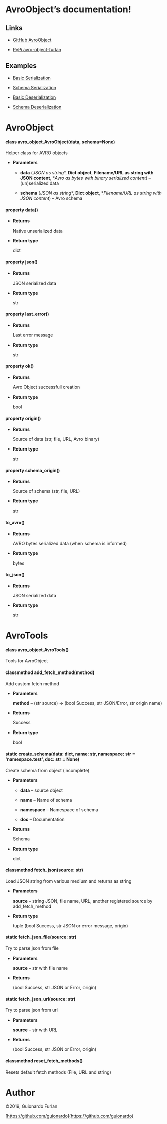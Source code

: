 <!-- AvroObject documentation master file, created by
sphinx-quickstart on Tue Sep 24 23:19:20 2019.
You can adapt this file completely to your liking, but it should at least
contain the root `toctree` directive. -->
# AvroObject’s documentation!

## Links


* [GitHub AvroObject](https://github.com/guionardo/py_avroobject)


* [PyPi avro-object-furlan](https://pypi.org/project/avro-object-furlan/)

## Examples


* [Basic Serialization](https://github.com/guionardo/py_avroobject/python/ex_basic_serialization.py)


* [Schema Serialization](https://github.com/guionardo/py_avroobject/python/ex_schema_serialization.py)


* [Basic Deserialization](https://github.com/guionardo/py_avroobject/python/ex_basic_deserialization.py)


* [Schema Deserialization](https://github.com/guionardo/py_avroobject/python/ex_schema_deserialization.py)

# AvroObject


#### class avro_object.AvroObject(data, schema=None)
Helper class for AVRO objects


* **Parameters**

    
    * **data** (*JSON as string**, **Dict object**, **Filename/URL as string with JSON content**, **Avro as bytes with binary serialized content*) – (un)serialized data


    * **schema** (*JSON as string**, **Dict object**, **Filename/URL as string with JSON content*) – Avro schema



#### property data()

* **Returns**

    Native unserialized data



* **Return type**

    dict



#### property json()

* **Returns**

    JSON serialized data



* **Return type**

    str



#### property last_error()

* **Returns**

    Last error message



* **Return type**

    str



#### property ok()

* **Returns**

    Avro Object successfull creation



* **Return type**

    bool



#### property origin()

* **Returns**

    Source of data (str, file, URL, Avro binary)



* **Return type**

    str



#### property schema_origin()

* **Returns**

    Source of schema (str, file, URL)



* **Return type**

    str



#### to_avro()

* **Returns**

    AVRO bytes serialized data (when schema is informed)



* **Return type**

    bytes



#### to_json()

* **Returns**

    JSON serialized data



* **Return type**

    str


# AvroTools


#### class avro_object.AvroTools()
Tools for AvroObject


#### classmethod add_fetch_method(method)
Add custom fetch method


* **Parameters**

    **method** – (str source) -> (bool Success, str JSON/Error, str origin name)



* **Returns**

    Success



* **Return type**

    bool



#### static create_schema(data: dict, name: str, namespace: str = 'namespace.test', doc: str = None)
Create schema from object (incomplete)


* **Parameters**

    
    * **data** – source object


    * **name** – Name of schema


    * **namespace** – Namespace of schema


    * **doc** – Documentation



* **Returns**

    Schema



* **Return type**

    dict



#### classmethod fetch_json(source: str)
Load JSON string from various medium and returns as string


* **Parameters**

    **source** – string JSON, file name, URL, another registered source by add_fetch_method



* **Return type**

    tuple (bool Success, str JSON or error message, origin)



#### static fetch_json_file(source: str)
Try to parse json from file


* **Parameters**

    **source** – str with file name



* **Returns**

    (bool Success, str JSON or Error, origin)



#### static fetch_json_url(source: str)
Try to parse json from url


* **Parameters**

    **source** – str with URL



* **Returns**

    (bool Success, str JSON or Error, origin)



#### classmethod reset_fetch_methods()
Resets default fetch methods (File, URL and string)

# Author

©2019, Guionardo Furlan

[https://github.com/guionardo](https://github.com/guionardo)
